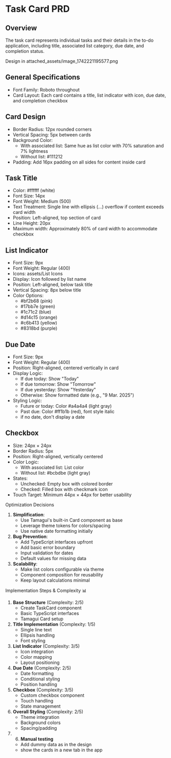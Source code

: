 # Task Card PRD

## Overview

The task card represents individual tasks and their details in the to-do application, including title, associated list category, due date, and completion status.

Design in attached_assets/image_1742221195577.png

## General Specifications

- Font Family: Roboto throughout
- Card Layout: Each card contains a title, list indicator with icon, due date, and completion checkbox

## Card Design

- Border Radius: 12px rounded corners
- Vertical Spacing: 5px between cards
- Background Color:
    - With associated list: Same hue as list color with 70% saturation and 7% lightness
    - Without list: #111212
- Padding: Add 16px padding on all sides for content inside card

## Task Title

- Color: #ffffff (white)
- Font Size: 14px
- Font Weight: Medium (500)
- Text Treatment: Single line with ellipsis (...) overflow if content exceeds card width
- Position: Left-aligned, top section of card
- Line Height: 20px
- Maximum width: Approximately 80% of card width to accommodate checkbox

## List Indicator

- Font Size: 9px
- Font Weight: Regular (400)
- Icons: assets/List Icons  
- Display: Icon followed by list name
- Position: Left-aligned, below task title
- Vertical Spacing: 8px below title
- Color Options:
    - #bf2b68 (pink)
    - #17bb7e (green)
    - #1c71c2 (blue)
    - #d14c15 (orange)
    - #c6b413 (yellow)
    - #8318bd (purple)

## Due Date

- Font Size: 9px
- Font Weight: Regular (400)
- Position: Right-aligned, centered vertically in card
- Display Logic:
    - If due today: Show "Today"
    - If due tomorrow: Show "Tomorrow"
    - If due yesterday: Show "Yesterday"
    - Otherwise: Show formatted date (e.g., "9 Mar. 2025")
- Styling Logic:
    - Future or today: Color #a4a4a4 (light gray)
    - Past due: Color #ff1b1b (red), font style italic
    - if no date, don't display a date

## Checkbox

- Size: 24px × 24px
- Border Radius: 5px
- Position: Right-aligned, vertically centered
- Color Logic:
    - With associated list: List color
    - Without list: #bcbdbe (light gray)
- States:
    - Unchecked: Empty box with colored border
    - Checked: Filled box with checkmark icon
- Touch Target: Minimum 44px × 44px for better usability


Optimization Decisions 
1. **Simplification**:
    - Use Tamagui's built-in Card component as base
    - Leverage theme tokens for colors/spacing
    - Use native date formatting initially
2. **Bug Prevention**:
    - Add TypeScript interfaces upfront
    - Add basic error boundary
    - Input validation for dates
    - Default values for missing data
3. **Scalability**:
    - Make list colors configurable via theme
    - Component composition for reusability
    - Keep layout calculations minimal

Implementation Steps & Complexity 📊

1. **Base Structure** (Complexity: 2/5)
    - Create TaskCard component
    - Basic TypeScript interfaces
    - Tamagui Card setup
2. **Title Implementation** (Complexity: 1/5)
    - Single line text
    - Ellipsis handling
    - Font styling
3. **List Indicator** (Complexity: 3/5)
    - Icon integration
    - Color mapping
    - Layout positioning
4. **Due Date** (Complexity: 2/5)
    - Date formatting
    - Conditional styling
    - Position handling
5. **Checkbox** (Complexity: 3/5)
    - Custom checkbox component
    - Touch handling
    - State management
6. **Overall Styling** (Complexity: 2/5)
    - Theme integration
    - Background colors
    - Spacing/padding
7. 6. **Manual testing** 
    - Add dummy data as in the design
    - show the cards in a new tab in the app